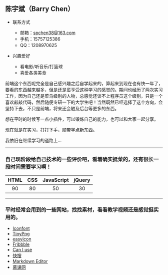 ## 陈宇斌（Barry Chen）

* 联系方式
	* 邮箱：spchen38@163.com
	* 手机：15757125386
	* QQ：1208970625

* 兴趣爱好
	* 看电影/听音乐/打篮球
	* 喜爱各类美食

前端这个东西呢完全是自己感兴趣之后自学起来的，算起来到现在也有快一年了，要看的东西越来越多，但是还是蛮享受这种学习的感觉的。期间也经历了两次实习工作，因为自己还是菜鸟级别的人物，总感觉还谈不上程序员这个级别，只是一个喜欢敲敲代码，然后随便专研一下的大学生吧！当然既然已经选择了这个方向，会坚持下去，不只是前端，将来还会触及后台等更多的东西。

想在平时的时候写一点小插件，可以锻炼自己的能力，也可以和大家一起分享。

现在就是在实习，打打下手，顺带学点新东西。

我依旧在继续学习的道路上...

---

### 自己现阶段给自己技术的一些评价吧，看着确实挺菜的，还有很长一段时间需要学习啊！

|    HTML    |    CSS    | JavaScript | jQuery |
|   :----:   |   :---:   |:----------:| :----: |
|     90     |    80     |     50     |   30   |

---

### 平时经常会用到的一些网站，找找素材，看看教学视频还是感觉挺实用的。

* [Iconfont](http://www.iconfont.cn/)
* [TinyPng](https://tinypng.com/)
* [easyicon](http://www.easyicon.net/)
* [Fribbble](http://fribbble.com/)
* [Can I use](http://caniuse.com/)
* [快搜](http://so.chongbuluo.com/)
* [Markdown Editor](http://jbt.github.io/markdown*editor/#4wIA)
* [慕课网](http://www.imooc.com/)
